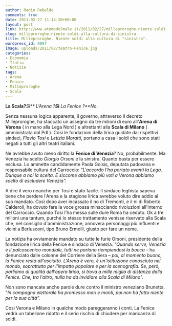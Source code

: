 ```yaml
---
author: Radio Rebelde
comments: true
date: 2011-02-27 11:14:20+00:00
layout: post
link: http://www.atomodelmale.it/2011/02/27/milleproroghe-niente-soldi-alla-cultura-di-sinistra/
slug: milleproroghe-niente-soldi-alla-cultura-di-sinistra
title: Milleproroghe. Niente soldi alla cultura di "sinistra".
wordpress_id: 9097
image: uploads/2011/02/teatro-Fenice.jpg
categories:
- Economia
- Italia
- Notizie
tags:
- Arena
- Fenice
- Milleproroghe
- Scala
---
```


**La Scala?**_Sì** L'Arena ?**Sì** La Fenice ?**No_.

Senza nessuna logica apparente, il governo, attraverso il decreto Milleproroghe, ha staccato un assegno da tre milioni di euro all'**Arena di Verona** ( in mano alla Lega  Nord ) e altrettanti alla **Scala di Milano** ( amministrata dal Pdl ). Così le fondazioni della lirica guidate dai rispettivi sindaci, _Flavio Tosi_ e _Letizia Moratti_, portano a casa i soldi che sono stati negati a tutti gli altri teatri italiani.

Ne avrebbe avuto meno diritto la **Fenice di Venezia**? No, probabilmente. Ma Venezia ha scelto _Giorgio Orsoni_ e la sinistra. Quanto basta per essere esclusa. Lo ammette candidamente Paola Goisis, deputata padovana e responsabile cultura del Carroccio: _"L'accordo l'ha portato avanti la Lega. Dunque a noi la scelta. E siccome abbiamo più voti a Verona abbiamo scelto di escludere Venezia"._

A dire il vero neanche per Tosi è stato facile. Il sindaco leghista sapeva bene che perdere l'Arena e la stagione lirica avrebbe voluto dire addio al suo mandato. Così dopo aver incassato il no di Tremonti, e il ni di  Roberto Calderoli, ha dovuto fare la voce grossa minacciando rivoluzioni all'interno del  Carroccio. Quando Tosi l'ha messa sulle dure Roma ha ceduto. Ok a tre milioni una tantum, purché lo stesso trattamento venisse riservato alla Scala che, nel consiglio d'amministrazione, annovera personaggi più influenti e vicini a Berlusconi, tipo Bruno Ermolli, giusto per fare un nome.

La notizia ha ovviamente mandato su tutte le furie Orsoni, presidente della fondazione lirica della Fenice e sindaco di Venezia. _"Quando serve, Venezia è il palcoscenico mondiale, tutti ne parlano riempiendosi la bocca_ – ha denunciato dalle colonne del Corriere della Sera – _poi, al momento buono, la Fenice resta all'asciutto. L'Arena è vero, è un'istituzione conosciuta nel mondo, soprattutto per l'impatto popolare e per la scenografia. Se, però, parliamo di qualità dell'opera lirica, si trova a mille miglia di distanza dalla Fenice. Che, tra l'altro, nulla ha da invidiare alla Scala di Milano"._

Non sono mancate anche parole dure contro il ministro veneziano Brunetta. "_In campagna elettorale ha promesso mari e monti, poi non ha fatto niente per la sua città"._

Così  Verona e Milano in qualche modo pareggeranno i conti. La Fenice vedrà un tabellone ridotto e il serio rischio di chiudere per mancanza di soldi.
